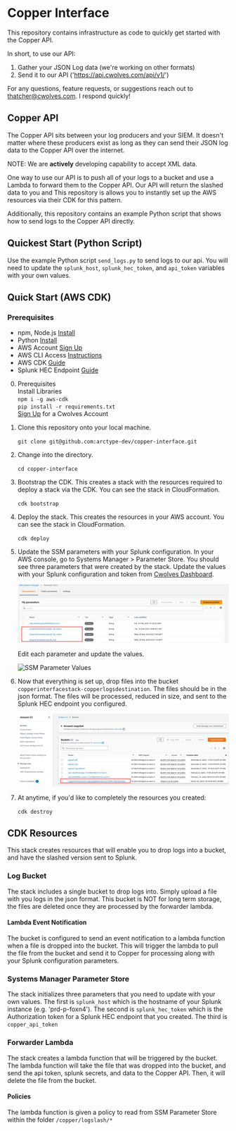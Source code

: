 # Copper Interface

This repository contains infrastructure as code to quickly get started with the Copper API.

In short, to use our API:

1. Gather your JSON Log data (we're working on other formats)
2. Send it to our API ('https://api.cwolves.com/api/v1/')

For any questions, feature requests, or suggestions reach out to thatcher@cwolves.com. I respond quickly!

## Copper API

The Copper API sits between your log producers and your SIEM. It doesn't matter where these producers exist as long as they can send their JSON log data to the Copper API over the internet.  

NOTE: We are **actively** developing capability to accept XML data.

One way to use our API is to push all of your logs to a bucket and use a Lambda to forward them to the Copper API. Our API will return the slashed data to you and  This repository is allows you to instantly set up the AWS resources via their CDK for this pattern.

Additionally, this repository contains an example Python script that shows how to send logs to the Copper API directly.

## Quickest Start (Python Script)

Use the example Python script `send_logs.py` to send logs to our api. You will need to update the `splunk_host`, `splunk_hec_token`, and `api_token` variables with your own values.

## Quick Start (AWS CDK)

### Prerequisites

- npm, Node.js [Install](https://nodejs.org/en/download/)
- Python [Install](https://www.python.org/downloads/)
- AWS Account [Sign Up](https://aws.amazon.com/)
- AWS CLI Access [Instructions](https://docs.aws.amazon.com/cli/latest/userguide/cli-chap-configure.html)
- AWS CDK [Guide](https://docs.aws.amazon.com/cdk/latest/guide/getting_started.html)
- Splunk HEC Endpoint [Guide](https://docs.splunk.com/Documentation/Splunk/latest/Data/UsetheHTTPEventCollector)

0. Prerequisites  
    Install Libraries  
    `npm i -g aws-cdk`  
    `pip install -r requirements.txt`  
    [Sign Up](https://cwolves.com) for a Cwolves Account
1. Clone this repository onto your local machine.

    `git clone git@github.com:arctype-dev/copper-interface.git`

2. Change into the directory.

    `cd copper-interface`

3. Bootstrap the CDK. This creates a stack with the resources required to deploy a stack via the CDK. You can see the stack in CloudFormation.

    `cdk bootstrap`

4. Deploy the stack. This creates the resources in your AWS account. You can see the stack in CloudFormation.

    `cdk deploy`

5. Update the SSM parameters with your Splunk configuration.
    In your AWS console, go to Systems Manager > Parameter Store. You should see three parameters that were created by the stack. Update the values with your Splunk configuration and token from [Cwolves Dashboard](https://cwolves.com/dashboard).

    ![SSM Parameters](./readme_img/aws_parameter_store.png)

    Edit each parameter and update the values.

    ![SSM Parameter Values](./readme_img/set_splunk_param.png)

6. Now that everything is set up, drop files into the bucket `copperinterfacestack-copperlogsdestination`. The files should be in the json format. The files will be processed, reduced in size, and sent to the Splunk HEC endpoint you configured.

    ![Bucket](./readme_img/logs_bucket.png)

7. At anytime, if you'd like to completely the resources you created:

    `cdk destroy`

## CDK Resources

This stack creates resources that will enable you to drop logs into a bucket, and have the slashed version sent to Splunk.

### Log Bucket

The stack includes a single bucket to drop logs into. Simply upload a file with you logs in the json format. This bucket is NOT for long term storage, the files are deleted once they are processed by the forwarder lambda.

#### Lambda Event Notification

The bucket is configured to send an event notification to a lambda function when a file is dropped into the bucket. This will trigger the lambda to pull the file from the bucket and send it to Copper for processing along with your Splunk configuration parameters.

### Systems Manager Parameter Store

The stack initializes three parameters that you need to update with your own values. The first is `splunk_host` which is the hostname of your Splunk instance (e.g. 'prd-p-foxn4'). The second is `splunk_hec_token` which is the Authorization token for a Splunk HEC endpoint that you created. The third is `copper_api_token`

### Forwarder Lambda

The stack creates a lambda function that will be triggered by the bucket. The lambda function will take the file that was dropped into the bucket, and send the api token, splunk secrets, and data to the Copper API. Then, it will delete the file from the bucket.

#### Policies

The lambda function is given a policy to read from SSM Parameter Store within the folder `/copper/logslash/*`
